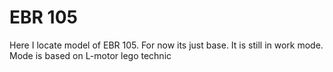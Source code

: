 # EBR 105

Here I locate model of EBR 105. For now its just base. It is still in work mode. Mode is based on L-motor lego technic